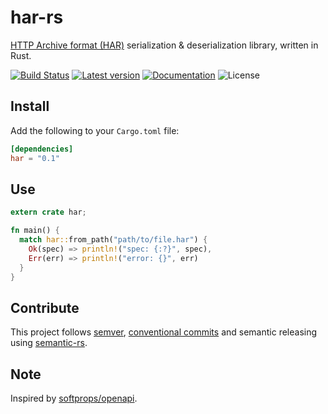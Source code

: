 har-rs
======
[HTTP Archive format (HAR)][har] serialization & deserialization library, written in Rust.

[![Build Status](https://travis-ci.org/mandrean/har-rs.svg?branch=master)](https://travis-ci.org/mandrean/har-rs)
[![Latest version](https://img.shields.io/crates/v/har.svg)](https://crates.io/crates/har)
[![Documentation](https://docs.rs/har/badge.svg)](https://docs.rs/har)
![License](https://img.shields.io/crates/l/har.svg)

Install
-------
Add the following to your `Cargo.toml` file:

```toml
[dependencies]
har = "0.1"
```

Use
---
```rust
extern crate har;

fn main() {
  match har::from_path("path/to/file.har") {
    Ok(spec) => println!("spec: {:?}", spec),
    Err(err) => println!("error: {}", err)
  }
}
```

Contribute
----------
This project follows [semver], [conventional commits] and semantic releasing using [semantic-rs].

Note
----
Inspired by [softprops/openapi](https://github.com/softprops/openapi).

[har]: https://en.wikipedia.org/wiki/.har
[semver]: https://semver.org/
[conventional commits]: https://www.conventionalcommits.org
[semantic-rs]: https://github.com/semantic-rs/semantic-rs
